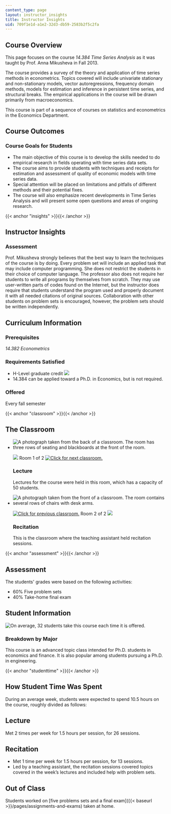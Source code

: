 ```yaml
---
content_type: page
layout: instructor_insights
title: Instructor Insights
uid: 709f1e1d-a1e2-32d3-db59-2583b2f5c2fa
---
```


Course Overview
---------------

This page focuses on the course _14.384 Time Series Analysis_ as it was taught by Prof. Anna Mikusheva in Fall 2013.

The course provides a survey of the theory and application of time series methods in econometrics. Topics covered will include univariate stationary and non-stationary models, vector autoregressions, frequency domain methods, models for estimation and inference in persistent time series, and structural breaks. The empirical applications in the course will be drawn primarily from macroeconomics.

This course is part of a sequence of courses on statistics and econometrics in the Economics Department.

Course Outcomes
---------------

### Course Goals for Students

*   The main objective of this course is to develop the skills needed to do empirical research in fields operating with time series data sets.
*   The course aims to provide students with techniques and receipts for estimation and assessment of quality of economic models with time series data.
*   Special attention will be placed on limitations and pitfalls of different methods and their potential fixes.
*   The course will also emphasize recent developments in Time Series Analysis and will present some open questions and areas of ongoing research.

{{< anchor "insights" >}}{{< /anchor >}}

Instructor Insights
-------------------

### Assessment

Prof. Mikusheva strongly believes that the best way to learn the techniques of the course is by doing. Every problem set will include an applied task that may include computer programming. She does not restrict the students in their choice of computer language. The professor also does not require her students to write all programs by themselves from scratch. They may use user-written parts of codes found on the Internet, but the instructor does require that students understand the program used and properly document it with all needed citations of original sources. Collaboration with other students on problem sets is encouraged, however, the problem sets should be written independently.

Curriculum Information
----------------------

### Prerequisites

_14.382 Econometrics_

### Requirements Satisfied

*   H-Level graduate credit ![](/images/educator/icon-question-hlevel.png)
*   14.384 can be applied toward a Ph.D. in Economics, but is not required.

### Offered

Every fall semester

{{< anchor "classroom" >}}{{< /anchor >}}

The Classroom
-------------

*   ![A photograph taken from the back of a classroom. The room has three rows of seating and blackboards at the front of the room.](BASEURL_PLACEHOLDER/resources/14-384_classroom-1)
    
    ![](/images/educator/classroom_prev.png) Room 1 of 2 [![Click for next classroom.](/images/educator/classroom_next.png)](#)
    
    ### Lecture
    
    Lectures for the course were held in this room, which has a capacity of 50 students.
    
*   ![A photograph taken from the front of a classroom. The room contains several rows of chairs with desk arms.](BASEURL_PLACEHOLDER/resources/14-384_classroom-2)
    
    [![Click for previous classroom.](/images/educator/classroom_prev.png)](#) Room 2 of 2 ![](/images/educator/classroom_next.png)
    
    ### Recitation
    
    This is the classroom where the teaching assistant held recitation sessions.
    

{{< anchor "assessment" >}}{{< /anchor >}}

Assessment
----------

The students' grades were based on the following activities:

- 60% Five problem sets
- 40% Take-home final exam

Student Information
-------------------

![On average, 32 students take this course each time it is offered.](BASEURL_PLACEHOLDER/resources/14-384_stat-students)

### Breakdown by Major

This course is an advanced topic class intended for Ph.D. students in economics and finance. It is also popular among students pursuing a Ph.D. in engineering.

{{< anchor "studenttime" >}}{{< /anchor >}}

How Student Time Was Spent
--------------------------

During an average week, students were expected to spend 10.5 hours on the course, roughly divided as follows:

Lecture
-------

Met 2 times per week for 1.5 hours per session, for 26 sessions.

Recitation
----------

*   Met 1 time per week for 1.5 hours per session, for 13 sessions.
*   Led by a teaching assistant, the recitation sessions covered topics covered in the week’s lectures and included help with problem sets.

Out of Class
------------

Students worked on [five problems sets and a final exam]({{< baseurl >}}/pages/assignments-and-exams) taken at home.